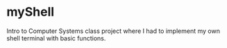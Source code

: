 # myShell
Intro to Computer Systems class project where I had to implement my own shell terminal with basic functions.
